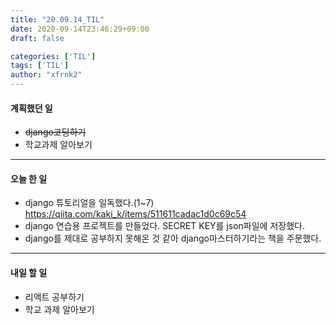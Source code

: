 ```yaml
---
title: "20.09.14_TIL"
date: 2020-09-14T23:46:29+09:00
draft: false

categories: ['TIL']
tags: ['TIL']
author: "xfrnk2"
---
```

#### 계획했던 일
+ ~~django코딩하기~~
+ 학교과제 알아보기
---
#### 오늘 한 일
+ django 튜토리얼을 일독했다.(1~7)
https://qiita.com/kaki_k/items/511611cadac1d0c69c54
+ django 연습용 프로젝트를 만들었다. SECRET KEY를 json파일에 저장했다.
+ django를 제대로 공부하지 못해온 것 같아 django마스터하기라는 책을 주문했다.
---   
#### 내일 할 일 
+ 리액트 공부하기
+ 학교 과제 알아보기
